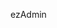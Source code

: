 <!--
 * @Author: NMTuan
 * @Email: NMTuan@qq.com
 * @Date: 2023-01-04 20:10:13
 * @LastEditTime: 2023-01-04 20:10:16
 * @LastEditors: NMTuan
 * @Description:
 * @FilePath: \muyi.dev\docs\components\ezAdmin.md
-->

ezAdmin
